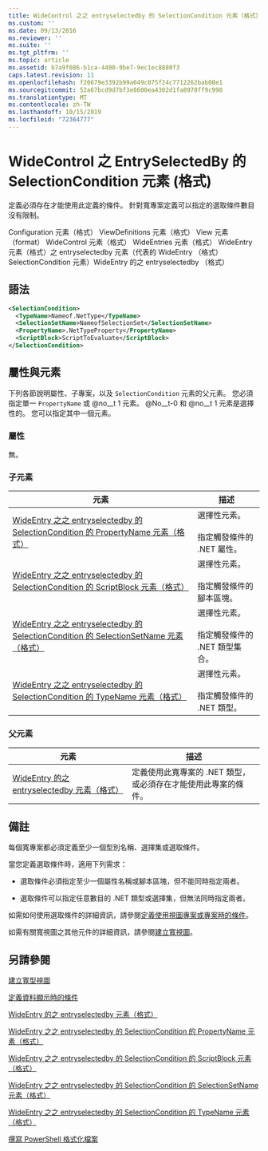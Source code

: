 ```yaml
---
title: WideControl 之之 entryselectedby 的 SelectionCondition 元素（格式） |Microsoft Docs
ms.custom: ''
ms.date: 09/13/2016
ms.reviewer: ''
ms.suite: ''
ms.tgt_pltfrm: ''
ms.topic: article
ms.assetid: b7a9f086-b1ca-4400-9be7-9ec1ec8880f3
caps.latest.revision: 11
ms.openlocfilehash: f20679e3392b99a049c075f24c7712262bab08e1
ms.sourcegitcommit: 52a67bcd9d7bf3e8600ea4302d1fa8970ff9c998
ms.translationtype: MT
ms.contentlocale: zh-TW
ms.lasthandoff: 10/15/2019
ms.locfileid: "72364777"
---
```

# <a name="selectioncondition-element-for-entryselectedby-for-widecontrol-format"></a>WideControl 之 EntrySelectedBy 的 SelectionCondition 元素 (格式)

定義必須存在才能使用此定義的條件。 針對寬專案定義可以指定的選取條件數目沒有限制。

Configuration 元素（格式） ViewDefinitions 元素（格式） View 元素（format） WideControl 元素（格式） WideEntries 元素（格式） WideEntry 元素（格式）之 entryselectedby 元素（代表的 WideEntry （格式） SelectionCondition 元素）WideEntry 的之 entryselectedby （格式）

## <a name="syntax"></a>語法

```xml
<SelectionCondition>
  <TypeName>Nameof.NetType</TypeName>
  <SelectionSetName>NameofSelectionSet</SelectionSetName>
  <PropertyName>.NetTypeProperty</PropertyName>
  <ScriptBlock>ScriptToEvaluate</ScriptBlock>
</SelectionCondition>
```

## <a name="attributes-and-elements"></a>屬性與元素

下列各節說明屬性、子專案，以及 `SelectionCondition` 元素的父元素。 您必須指定單一 `PropertyName` 或 @no__t 1 元素。 @No__t-0 和 @no__t 1 元素是選擇性的。 您可以指定其中一個元素。

### <a name="attributes"></a>屬性

無。

### <a name="child-elements"></a>子元素

|元素|描述|
|-------------|-----------------|
|[WideEntry 之之 entryselectedby 的 SelectionCondition 的 PropertyName 元素（格式）](./propertyname-element-for-selectioncondition-for-entryselectedby-for-wideentry-format.md)|選擇性元素。<br /><br /> 指定觸發條件的 .NET 屬性。|
|[WideEntry 之之 entryselectedby 的 SelectionCondition 的 ScriptBlock 元素（格式）](./scriptblock-element-for-selectioncondition-for-entryselectedby-for-widecontrol-format.md)|選擇性元素。<br /><br /> 指定觸發條件的腳本區塊。|
|[WideEntry 之之 entryselectedby 的 SelectionCondition 的 SelectionSetName 元素（格式）](./selectionsetname-element-for-selectioncondition-for-entryselectedby-for-wideentry-format.md)|選擇性元素。<br /><br /> 指定觸發條件的 .NET 類型集合。|
|[WideEntry 之之 entryselectedby 的 SelectionCondition 的 TypeName 元素（格式）](./typename-element-for-selectioncondition-for-entryselectedby-for-widecontrol-format.md)|選擇性元素。<br /><br /> 指定觸發條件的 .NET 類型。|

### <a name="parent-elements"></a>父元素

|元素|描述|
|-------------|-----------------|
|[WideEntry 的之 entryselectedby 元素（格式）](./entryselectedby-element-for-wideentry-format.md)|定義使用此寬專案的 .NET 類型，或必須存在才能使用此專案的條件。|

## <a name="remarks"></a>備註

每個寬專案都必須定義至少一個型別名稱、選擇集或選取條件。

當您定義選取條件時，適用下列需求：

- 選取條件必須指定至少一個屬性名稱或腳本區塊，但不能同時指定兩者。

- 選取條件可以指定任意數目的 .NET 類型或選擇集，但無法同時指定兩者。

如需如何使用選取條件的詳細資訊，請參閱[定義使用視圖專案或專案時的條件](./defining-conditions-for-displaying-data.md)。

如需有關寬視圖之其他元件的詳細資訊，請參閱[建立寬視圖](./creating-a-wide-view.md)。

## <a name="see-also"></a>另請參閱

[建立寬型視圖](./creating-a-wide-view.md)

[定義資料顯示時的條件](./defining-conditions-for-displaying-data.md)

[WideEntry 的之 entryselectedby 元素（格式）](./entryselectedby-element-for-wideentry-format.md)

[WideEntry 之之 entryselectedby 的 SelectionCondition 的 PropertyName 元素（格式）](./propertyname-element-for-selectioncondition-for-entryselectedby-for-wideentry-format.md)

[WideEntry 之之 entryselectedby 的 SelectionCondition 的 ScriptBlock 元素（格式）](./scriptblock-element-for-selectioncondition-for-entryselectedby-for-widecontrol-format.md)

[WideEntry 之之 entryselectedby 的 SelectionCondition 的 SelectionSetName 元素（格式）](./selectionsetname-element-for-selectioncondition-for-entryselectedby-for-wideentry-format.md)

[WideEntry 之之 entryselectedby 的 SelectionCondition 的 TypeName 元素（格式）](./typename-element-for-selectioncondition-for-entryselectedby-for-widecontrol-format.md)

[撰寫 PowerShell 格式化檔案](./writing-a-powershell-formatting-file.md)
